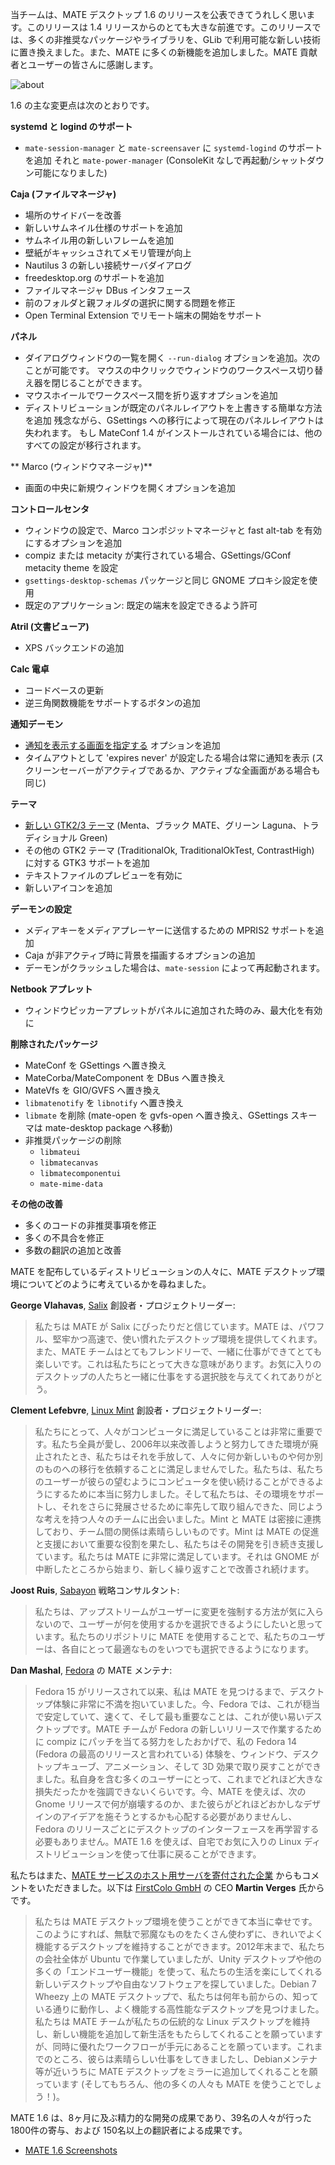 <!--
.. link:
.. description:
.. tags: Releases,Salix,Linux Mint,Sabayon,Fedora
.. date: 2013-04-02 19:23:50
.. title: MATE 1.6 リリース
.. slug: 2013-04-02-mate-1-6-released
.. author: Stefano Karapetsas
-->

当チームは、MATE デスクトップ 1.6 のリリースを公表できてうれしく思います。このリリースは 1.4 リリースからのとても大きな前進です。このリリースでは、多くの非推奨なパッケージやライブラリを、GLib で利用可能な新しい技術に置き換えました。また、MATE に多くの新機能を追加しました。MATE 貢献者とユーザーの皆さんに感謝します。

![about](/assets/img/blog/about-mate-1.6.png)

1.6 の主な変更点は次のとおりです。

**systemd と logind のサポート**

  * `mate-session-manager` と `mate-screensaver` に `systemd-logind` のサポートを追加
  それと `mate-power-manager` (ConsoleKit なしで再起動/シャットダウン可能になりました)

**Caja (ファイルマネージャ)**

  * 場所のサイドバーを改善
  * 新しいサムネイル仕様のサポートを追加
  * サムネイル用の新しいフレームを追加
  * 壁紙がキャッシュされてメモリ管理が向上
  * Nautilus 3 の新しい接続サーバダイアログ
  * freedesktop.org のサポートを追加
  * ファイルマネージャ DBus インタフェース
  * 前のフォルダと親フォルダの選択に関する問題を修正
  * Open Terminal Extension でリモート端末の開始をサポート

**パネル**

  * ダイアログウィンドウの一覧を開く `--run-dialog` オプションを追加。次のことが可能です。
  マウスの中クリックでウィンドウのワークスペース切り替え器を閉じることができます。
  * マウスホイールでワークスペース間を折り返すオプションを追加
  * ディストリビューションが既定のパネルレイアウトを上書きする簡単な方法を追加
  残念ながら、GSettings への移行によって現在のパネルレイアウトは失われます。
  もし MateConf 1.4 がインストールされている場合には、他のすべての設定が移行されます。

** Marco (ウィンドウマネージャ)**

  * 画面の中央に新規ウィンドウを開くオプションを追加

**コントロールセンタ**

  * ウィンドウの設定で、Marco コンポジットマネージャと fast alt-tab を有効にするオプションを追加
  * compiz または metacity が実行されている場合、GSettings/GConf metacity theme を設定
  * `gsettings-desktop-schemas` パッケージと同じ GNOME プロキシ設定を使用
  * 既定のアプリケーション: 既定の端末を設定できるよう許可

**Atril (文書ビューア)**

  * XPS バックエンドの追加

**Calc 電卓**

  * コードベースの更新
  * 逆三角関数機能をサポートするボタンの追加

**通知デーモン**

  * [通知を表示する画面を指定する](/blog/2013-01-20-changes-to-mate-notification-daemon/) オプションを追加
  * タイムアウトとして 'expires never' が設定したる場合は常に通知を表示 (スクリーンセーバーがアクティブであるか、アクティブな全画面がある場合も同じ)

**テーマ**

  * [新しい GTK2/3 テーマ](/blog/2013-03-26-new-themes/) (Menta、ブラック MATE、グリーン Laguna、トラディショナル Green)
  * その他の GTK2 テーマ (TraditionalOk, TraditionalOkTest, ContrastHigh) に対する GTK3 サポートを追加
  * テキストファイルのプレビューを有効に
  * 新しいアイコンを追加

**デーモンの設定**

  * メディアキーをメディアプレーヤーに送信するための MPRIS2 サポートを追加
  * Caja が非アクティブ時に背景を描画するオプションの追加
  * デーモンがクラッシュした場合は、`mate-session` によって再起動されます。

**Netbook アプレット**

  * ウィンドウピッカーアプレットがパネルに追加された時のみ、最大化を有効に

**削除されたパッケージ**

  * MateConf を GSettings へ置き換え
  * MateCorba/MateComponent を DBus へ置き換え
  * MateVfs を GIO/GVFS へ置き換え
  * `libmatenotify` を `libnotify` へ置き換え
  * `libmate` を削除 (mate-open を gvfs-open へ置き換え、GSettings スキーマは mate-desktop package へ移動)
  * 非推奨パッケージの削除
    * `libmateui`
    * `libmatecanvas`
    * `libmatecomponentui`
    * `mate-mime-data`

**その他の改善**

  * 多くのコードの非推奨事項を修正
  * 多くの不具合を修正
  * 多数の翻訳の追加と改善

MATE を配布しているディストリビューションの人々に、MATE デスクトップ環境についてどのように考えているかを尋ねました。

**George Vlahavas**, [Salix](https://www.salixos.org/) 創設者・プロジェクトリーダー:

> 私たちは MATE が Salix にぴったりだと信じています。MATE は、パワフル、堅牢かつ高速で、使い慣れたデスクトップ環境を提供してくれます。また、MATE チームはとてもフレンドリーで、一緒に仕事ができてとても楽しいです。これは私たちにとって大きな意味があります。お気に入りのデスクトップの人たちと一緒に仕事をする選択肢を与えてくれてありがとう。

**Clement Lefebvre**, [Linux Mint](https://www.linuxmint.com/) 創設者・プロジェクトリーダー:

> 私たちにとって、人々がコンピュータに満足していることは非常に重要です。私たち全員が愛し、2006年以来改善しようと努力してきた環境が廃止されたとき、私たちはそれを手放して、人々に何か新しいものや何か別のものへの移行を依頼することに満足しませんでした。私たちは、私たちのユーザーが彼らの望むようにコンピュータを使い続けることができるようにするために本当に努力しました。そして私たちは、その環境をサポートし、それをさらに発展させるために率先して取り組んできた、同じような考えを持つ人々のチームに出会いました。Mint と MATE は密接に連携しており、チーム間の関係は素晴らしいものです。Mint は MATE の促進と支援において重要な役割を果たし、私たちはその開発を引き続き支援しています。私たちは MATE に非常に満足しています。それは GNOME が中断したところから始まり、新しく繰り返すことで改善され続けます。

**Joost Ruis**, [Sabayon](https://www.sabayon.org/) 戦略コンサルタント: 

> 私たちは、アップストリームがユーザーに変更を強制する方法が気に入らないので、ユーザーが何を使用するかを選択できるようにしたいと思っています。私たちのリポジトリに MATE を使用することで、私たちのユーザーは、各自にとって最適なものをいつでも選択できるようになります。

**Dan Mashal**, [Fedora](https://fedoraproject.org/) の MATE メンテナ: 

> Fedora 15 がリリースされて以来、私は MATE を見つけるまで、デスクトップ体験に非常に不満を抱いていました。今、Fedora では、これが穏当で安定していて、速くて、そして最も重要なことは、これが使い易いデスクトップです。MATE チームが Fedora の新しいリリースで作業するために compiz にパッチを当てる努力をしたおかげで、私の Fedora 14 (Fedora の最高のリリースと言われている) 体験を、ウィンドウ、デスクトップキューブ、アニメーション、そして 3D 効果で取り戻すことができました。私自身を含む多くのユーザーにとって、これまでどれほど大きな損失だったかを強調できないくらいです。今、MATE を使えば、次の Gnome リリースで何が崩壊するのか、また彼らがどれほどおかしなデザインのアイデアを施そうとするかも心配する必要がありませんし、Fedora のリリースごとにデスクトップのインターフェースを再学習する必要もありません。MATE 1.6 を使えば、自宅でお気に入りの Linux ディストリビューションを使って仕事に戻ることができます。

私たちはまた、[MATE サービスのホスト用サーバを寄付された企業](/blog/2012-12-27-thank-you-first-colo/) からもコメントをいただきました。以下は [FirstColo GmbH](https://www.first-colo.net/en/) の CEO **Martin Verges** 氏からです。

> 私たちは MATE デスクトップ環境を使うことができて本当に幸せです。このようにすれば、無駄で邪魔なものをたくさん使わずに、きれいでよく機能するデスクトップを維持することができます。2012年末まで、私たちの会社全体が Ubuntu で作業していましたが、Unity デスクトップや他の多くの「エンドユーザー機能」を使って、私たちの生活を楽にしてくれる新しいデスクトップや自由なソフトウェアを探していました。Debian 7 Wheezy 上の MATE デスクトップで、私たちは何年も前からの、知っている通りに動作し、よく機能する高性能なデスクトップを見つけました。私たちは MATE チームが私たちの伝統的な Linux デスクトップを維持し、新しい機能を追加して新生活をもたらしてくれることを願っていますが、同時に優れたワークフローが手元にあることを願っています。これまでのところ、彼らは素晴らしい仕事をしてきましたし、Debianメンテナ等が近いうちに MATE デスクトップをミラーに追加してくれることを願っています (そしてもちろん、他の多くの人々も MATE を使うことでしょう！)。

MATE 1.6 は、8ヶ月に及ぶ精力的な開発の成果であり、39名の人々が行った 1800件の寄与、および 150名以上の翻訳者による成果です。

  * [MATE 1.6 Screenshots](/gallery/1.6/)
